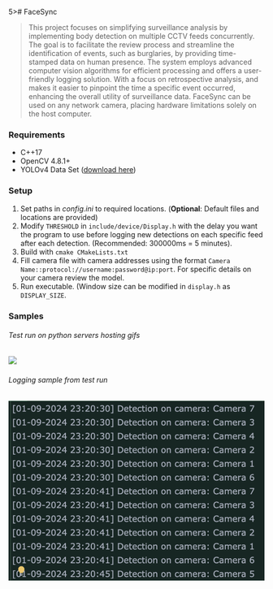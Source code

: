 5># FaceSync
> This project focuses on simplifying surveillance analysis by implementing body detection on multiple CCTV feeds concurrently.
> The goal is to facilitate the review process and streamline the identification of events, such as burglaries, by providing time-stamped data on human presence. The system
> employs advanced computer vision algorithms for efficient processing and offers a user-friendly logging solution. With a focus on retrospective analysis, and
> makes it easier to pinpoint the time a specific event occurred, enhancing the overall utility of surveillance data. FaceSync can be used on any network camera, placing
> hardware limitations solely on the host computer.

### Requirements
- C++17
- OpenCV 4.8.1+
- YOLOv4 Data Set ([download here](https://github.com/AlexeyAB/darknet/tree/master/cfg))

### Setup
1. Set paths in *config.ini* to required locations. (**Optional**: Default files and locations are provided)
2. Modify `THRESHOLD` in `include/device/Display.h` with the delay you want the program to use before logging new detections on each specific feed after each detection. (Recommended: 300000ms = 5 minutes).
3. Build with `cmake CMakeLists.txt`
4. Fill camera file with camera addresses using the format `Camera Name::protocol://username:password@ip:port`. For specific details on your camera review the model.
5. Run executable. (Window size can be modified in `display.h` as `DISPLAY_SIZE`.

### Samples
###### Test run on python servers hosting gifs
![](https://github.com/0-Eclipse-0/FaceSync/blob/main/docs/preview.gif?raw=true)

###### Logging sample from test run
![](https://github.com/0-Eclipse-0/FaceSync/blob/main/docs/logging.png?raw=true)
